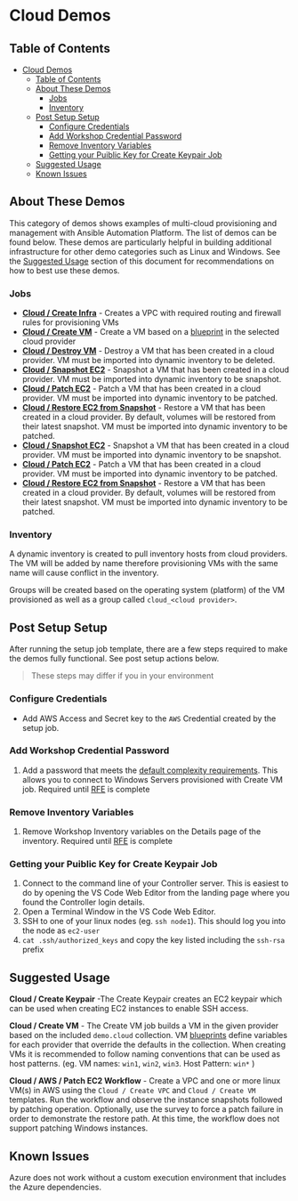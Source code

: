 # Cloud Demos

## Table of Contents
- [Cloud Demos](#cloud-demos)
  - [Table of Contents](#table-of-contents)
  - [About These Demos](#about-these-demos)
    - [Jobs](#jobs)
    - [Inventory](#inventory)
  - [Post Setup Setup](#post-setup-setup)
    - [Configure Credentials](#configure-credentials)
    - [Add Workshop Credential Password](#add-workshop-credential-password)
    - [Remove Inventory Variables](#remove-inventory-variables)
    - [Getting your Puiblic Key for Create Keypair Job](#getting-your-puiblic-key-for-create-keypair-job)
  - [Suggested Usage](#suggested-usage)
  - [Known Issues](#known-issues)

## About These Demos
This category of demos shows examples of multi-cloud provisioning and management with Ansible Automation Platform. The list of demos can be found below. These demos are particularly helpful in building additional infrastructure for other demo categories such as Linux and Windows. See the [Suggested Usage](#suggested-usage) section of this document for recommendations on how to best use these demos.

### Jobs

- [**Cloud / Create Infra**](create_infra.yml) - Creates a VPC with required routing and firewall rules for provisioning VMs
- [**Cloud / Create VM**](create_vm.yml) - Create a VM based on a [blueprint](blueprints/) in the selected cloud provider
- [**Cloud / Destroy VM**](destroy_vm.yml) - Destroy a VM that has been created in a cloud provider. VM must be imported into dynamic inventory to be deleted.
- [**Cloud / Snapshot EC2**](snapshot_ec2.yml) - Snapshot a VM that has been created in a cloud provider. VM must be imported into dynamic inventory to be snapshot.
- [**Cloud / Patch EC2**](snapshot_ec2.yml) - Patch a VM that has been created in a cloud provider. VM must be imported into dynamic inventory to be patched.
- [**Cloud / Restore EC2 from Snapshot**](snapshot_ec2.yml) - Restore a VM that has been created in a cloud provider.  By default, volumes will be restored from their latest snapshot. VM must be imported into dynamic inventory to be patched.
- [**Cloud / Snapshot EC2**](snapshot_ec2.yml) - Snapshot a VM that has been created in a cloud provider. VM must be imported into dynamic inventory to be snapshot.
- [**Cloud / Patch EC2**](snapshot_ec2.yml) - Patch a VM that has been created in a cloud provider. VM must be imported into dynamic inventory to be patched.
- [**Cloud / Restore EC2 from Snapshot**](snapshot_ec2.yml) - Restore a VM that has been created in a cloud provider.  By default, volumes will be restored from their latest snapshot. VM must be imported into dynamic inventory to be patched.

### Inventory

A dynamic inventory is created to pull inventory hosts from cloud providers. The VM will be added by name therefore provisioning VMs with the same name will cause conflict in the inventory.

Groups will be created based on the operating system (platform) of the VM provisioned as well as a group called `cloud_<cloud provider>`.

## Post Setup Setup
After running the setup job template, there are a few steps required to make the demos fully functional. See post setup actions below.

   > These steps may differ if you in your environment

### Configure Credentials

- Add AWS Access and Secret key to the `AWS` Credential created by the setup job.

### Add Workshop Credential Password

1) Add a password that meets the [default complexity requirements](https://learn.microsoft.com/en-us/windows/security/threat-protection/security-policy-settings/password-must-meet-complexity-requirements#reference). This allows you to connect to Windows Servers provisioned with Create VM job. Required until [RFE](https://github.com/ansible/workshops/issues/1597]) is complete

### Remove Inventory Variables

1) Remove Workshop Inventory variables on the Details page of the inventory. Required until [RFE](https://github.com/ansible/workshops/issues/1597]) is complete

### Getting your Puiblic Key for Create Keypair Job

1) Connect to the command line of your Controller server. This is easiest to do by opening the VS Code Web Editor from the landing page where you found the Controller login details.
2) Open a Terminal Window in the VS Code Web Editor.
3) SSH to one of your linux nodes (eg. `ssh node1`). This should log you into the node as `ec2-user`
4) `cat .ssh/authorized_keys` and copy the key listed including the  `ssh-rsa` prefix


## Suggested Usage

**Cloud / Create Keypair** -The Create Keypair creates an EC2 keypair which can be used when creating EC2 instances to enable SSH access.

**Cloud / Create VM** - The Create VM job builds a VM in the given provider based on the included `demo.cloud` collection. VM [blueprints](blueprints/) define variables for each provider that override the defaults in the collection. When creating VMs it is recommended to follow naming conventions that can be used as host patterns. (eg. VM names: `win1`, `win2`, `win3`.  Host Pattern: `win*` )

**Cloud / AWS / Patch EC2 Workflow** - Create a VPC and one or more linux VM(s) in AWS using the `Cloud / Create VPC` and `Cloud / Create VM` templates. Run the workflow and observe the instance snapshots followed by patching operation. Optionally, use the survey to force a patch failure in order to demonstrate the restore path. At this time, the workflow does not support patching Windows instances.

## Known Issues
Azure does not work without a custom execution environment that includes the Azure dependencies.